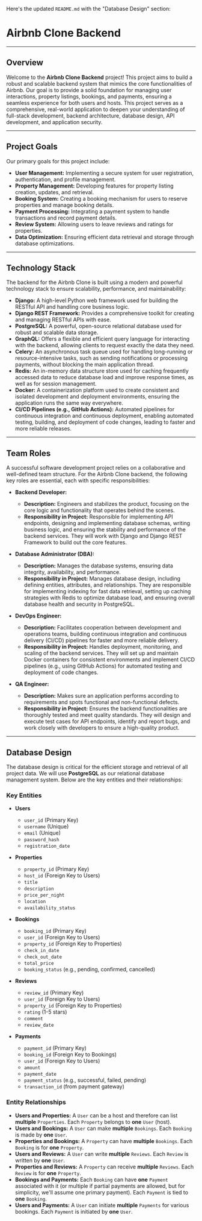 Here's the updated `README.md` with the "Database Design" section:

# Airbnb Clone Backend

---

## Overview

Welcome to the **Airbnb Clone Backend** project! This project aims to build a robust and scalable backend system that mimics the core functionalities of Airbnb. Our goal is to provide a solid foundation for managing user interactions, property listings, bookings, and payments, ensuring a seamless experience for both users and hosts. This project serves as a comprehensive, real-world application to deepen your understanding of full-stack development, backend architecture, database design, API development, and application security.

---

## Project Goals

Our primary goals for this project include:

* **User Management:** Implementing a secure system for user registration, authentication, and profile management.
* **Property Management:** Developing features for property listing creation, updates, and retrieval.
* **Booking System:** Creating a booking mechanism for users to reserve properties and manage booking details.
* **Payment Processing:** Integrating a payment system to handle transactions and record payment details.
* **Review System:** Allowing users to leave reviews and ratings for properties.
* **Data Optimization:** Ensuring efficient data retrieval and storage through database optimizations.

---

## Technology Stack

The backend for the Airbnb Clone is built using a modern and powerful technology stack to ensure scalability, performance, and maintainability:

* **Django:** A high-level Python web framework used for building the RESTful API and handling core business logic.
* **Django REST Framework:** Provides a comprehensive toolkit for creating and managing RESTful APIs with ease.
* **PostgreSQL:** A powerful, open-source relational database used for robust and scalable data storage.
* **GraphQL:** Offers a flexible and efficient query language for interacting with the backend, allowing clients to request exactly the data they need.
* **Celery:** An asynchronous task queue used for handling long-running or resource-intensive tasks, such as sending notifications or processing payments, without blocking the main application thread.
* **Redis:** An in-memory data structure store used for caching frequently accessed data to reduce database load and improve response times, as well as for session management.
* **Docker:** A containerization platform used to create consistent and isolated development and deployment environments, ensuring the application runs the same way everywhere.
* **CI/CD Pipelines (e.g., GitHub Actions):** Automated pipelines for continuous integration and continuous deployment, enabling automated testing, building, and deployment of code changes, leading to faster and more reliable releases.

---

## Team Roles

A successful software development project relies on a collaborative and well-defined team structure. For the Airbnb Clone backend, the following key roles are essential, each with specific responsibilities:

* **Backend Developer:**
    * **Description:** Engineers and stabilizes the product, focusing on the core logic and functionality that operates behind the scenes.
    * **Responsibility in Project:** Responsible for implementing API endpoints, designing and implementing database schemas, writing business logic, and ensuring the stability and performance of the backend services. They will work with Django and Django REST Framework to build out the core features.

* **Database Administrator (DBA):**
    * **Description:** Manages the database systems, ensuring data integrity, availability, and performance.
    * **Responsibility in Project:** Manages database design, including defining entities, attributes, and relationships. They are responsible for implementing indexing for fast data retrieval, setting up caching strategies with Redis to optimize database load, and ensuring overall database health and security in PostgreSQL.

* **DevOps Engineer:**
    * **Description:** Facilitates cooperation between development and operations teams, building continuous integration and continuous delivery (CI/CD) pipelines for faster and more reliable delivery.
    * **Responsibility in Project:** Handles deployment, monitoring, and scaling of the backend services. They will set up and maintain Docker containers for consistent environments and implement CI/CD pipelines (e.g., using GitHub Actions) for automated testing and deployment of code changes.

* **QA Engineer:**
    * **Description:** Makes sure an application performs according to requirements and spots functional and non-functional defects.
    * **Responsibility in Project:** Ensures the backend functionalities are thoroughly tested and meet quality standards. They will design and execute test cases for API endpoints, identify and report bugs, and work closely with developers to ensure a high-quality product.

---

## Database Design

The database design is critical for the efficient storage and retrieval of all project data. We will use **PostgreSQL** as our relational database management system. Below are the key entities and their relationships:

### Key Entities

* **Users**
    * `user_id` (Primary Key)
    * `username` (Unique)
    * `email` (Unique)
    * `password_hash`
    * `registration_date`

* **Properties**
    * `property_id` (Primary Key)
    * `host_id` (Foreign Key to Users)
    * `title`
    * `description`
    * `price_per_night`
    * `location`
    * `availability_status`

* **Bookings**
    * `booking_id` (Primary Key)
    * `user_id` (Foreign Key to Users)
    * `property_id` (Foreign Key to Properties)
    * `check_in_date`
    * `check_out_date`
    * `total_price`
    * `booking_status` (e.g., pending, confirmed, cancelled)

* **Reviews**
    * `review_id` (Primary Key)
    * `user_id` (Foreign Key to Users)
    * `property_id` (Foreign Key to Properties)
    * `rating` (1-5 stars)
    * `comment`
    * `review_date`

* **Payments**
    * `payment_id` (Primary Key)
    * `booking_id` (Foreign Key to Bookings)
    * `user_id` (Foreign Key to Users)
    * `amount`
    * `payment_date`
    * `payment_status` (e.g., successful, failed, pending)
    * `transaction_id` (from payment gateway)

### Entity Relationships

* **Users and Properties:** A `User` can be a host and therefore can list **multiple** `Properties`. Each `Property` belongs to **one** `User` (host).
* **Users and Bookings:** A `User` can make **multiple** `Bookings`. Each `Booking` is made by **one** `User`.
* **Properties and Bookings:** A `Property` can have **multiple** `Bookings`. Each `Booking` is for **one** `Property`.
* **Users and Reviews:** A `User` can write **multiple** `Reviews`. Each `Review` is written by **one** `User`.
* **Properties and Reviews:** A `Property` can receive **multiple** `Reviews`. Each `Review` is for **one** `Property`.
* **Bookings and Payments:** Each `Booking` can have **one** `Payment` associated with it (or multiple if partial payments are allowed, but for simplicity, we'll assume one primary payment). Each `Payment` is tied to **one** `Booking`.
* **Users and Payments:** A `User` can initiate **multiple** `Payments` for various bookings. Each `Payment` is initiated by **one** `User`.
